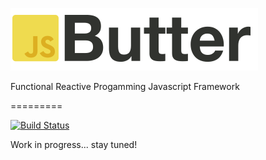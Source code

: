 ![Butter.js logo](https://raw.githubusercontent.com/GianlucaGuarini/Butter.js/master/logos/logo.png)

Functional Reactive Progamming Javascript Framework

=========

[![Build Status](https://travis-ci.org/GianlucaGuarini/Butter.js.svg?branch=master)](https://travis-ci.org/GianlucaGuarini/Butter.js)

Work in progress... stay tuned!


